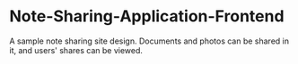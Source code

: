 # Note-Sharing-Application-Frontend
A sample note sharing site design. Documents and photos can be shared in it, and users' shares can be viewed.
